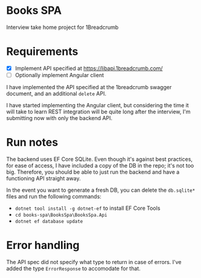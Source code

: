 # Books SPA
Interview take home project for 1Breadcrumb

# Requirements
- [x] Implement API specified at https://libapi.1breadcrumb.com/
- [ ] Optionally implement Angular client

I have implemented the API specified at the 1breadcrumb swagger document, and an additional `delete` API.

I have started implementing the Angular client, but considering the time it will take to learn REST integration will be quite long after the interview, I'm submitting now with only the backend API.

# Run notes
The backend uses EF Core SQLite. Even though it's against best practices, for ease of access, I have included a copy of the DB in the repo; it's not too big. Therefore, you should be able to just run the backend and have a functioning API straight away.

In the event you want to generate a fresh DB, you can delete the `db.sqlite*` files and run the following commands:

- `dotnet tool install -g dotnet-ef` to install EF Core Tools
- `cd books-spa\BooksSpa\BooksSpa.Api`
- `dotnet ef database update`

# Error handling
The API spec did not specify what type to return in case of errors. I've added the type `ErrorResponse` to accomodate for that.